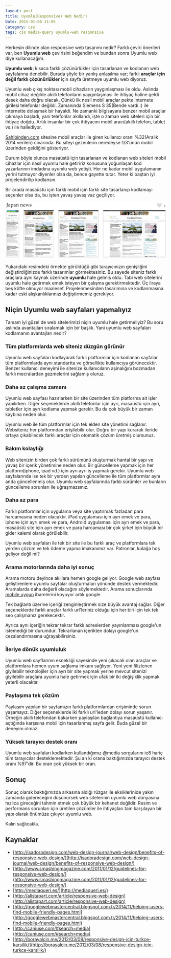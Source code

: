 ```yaml
---
layout: post
title: Uyumlu(Responsive) Web Nedir?
Date: 2015-01-06 11:05
Category: css
tags: css media-query uyumlu-web responsive
---
```


Herkesin dilinde olan responsive web tasarımı nedir? Farklı çeviri önerileri var, ben **Uyumlu web** çevirisini beğendim ve bundan sonra Uyumlu web diye kullanacağım. 

**Uyumlu web**; kısaca farklı çözünürlükler için tasarlanan ve kodlanan web sayfalarına denebilir. Burada şöyle bir yanlış anlaşılma var; farklı **araçlar için değil farklı çözünürlükler** için sayfa üretmeye uyumlu web diyoruz. 

Uyumlu web çıkış noktası mobil cihazların yaygınlaşması ile oldu. Aslında mobil cihaz değilde akıllı telefonların yaygınlaşması ile ihtiyaç haline geldi desek daha doğru olacak. Çünkü ilk nesil mobil araçlar pekte internete girilesi telefonlar değildi. Zamanında Siemens S 35(Bende vardı :) ile internette dolaşmak bir hayaldi. Ne zamanki bilgisayara benzer mobil araçlar çıkmaya başladı, yani telefonlar akıllandı, işte o zaman web siteleri için bir ihtiyaç doğdu. Artık insanlar bir çok ihtiyacını mobil aracı(akıllı telefon, tablet vs.) ile hallediyor. 

[Sahibinden.com](http://www.sahibinden.com) sitesine mobil araçlar ile giren kullanıcı oranı %32(Aralık 2014 verileri) civarında. Bu siteyi gezenlerin neredeyse 1/3'ünün mobil üzerinden geldiğini gösteriyor. 

Durum böyle olunca masaüstü için tasarlanan ve kodlanan web siteleri mobil cihazlar için nasıl uyumlu hale getiririz konusuna yoğunlaşan kod yazarlarının imdadına uyumlu web yetişti. Her ne kadar mobil uygulamanın yerini tutmuyor diyenler olsa da, bence gayette tutar. Yeter ki baştan iyi projelendirilip kodlansın.

Bir arada masaüstü için farklı mobil için farklı site tasarlanıp kodlamayı seçenler olsa da, bu işten yavaş yavaş vaz geçiliyor.

![Uyumlu Web][uyumlu_web]

Yukarıdaki resimdeki örnekte görüldüğü gibi tarayıcınızın genişliğini değiştirdiğinizde farklı tasarımlar görmektesiniz. Bu sayede siteniz farklı araçlara aynı kaynak üzerinde **uyumlu** hale gelmiş oldu. Tabi web sitelerini uyumlu hale getirmek emek isteyen bir çalışma gerektirmektedir. Üç liraya beş köfte olmuyor maalesef. Projelenmesinden tasarımına ve kodlanmasına kadar eski alışkanlıklarınızı değiştirmemiz gerekiyor.

## Niçin Uyumlu web sayfaları yapmalıyız

Tamam iyi güzel de web sitelerimizi niçin uyumlu hale getirmeliyiz? Bu soru aslında avantajları sıralamak için bir başlık. Yani uyumlu web sayfaları kodlamanın avantajları nedir?

### Tüm platformlarda web siteniz düzgün görünür

Uyumlu web sayfaları kodlayarak farklı platformlar için kodlanan sayfalar tüm platformlarda aynı standartta ve görsellikte kullanıcıya görünecektir. Benzer kullanıcı deneyimi ile sitenize kullanıcıların aşinalığını bozmadan farklı mecralardan gezmelerini sağlamış oluruz. 

### Daha az çalışma zamanı

Uyumlu web sayfası hazırlarken bir site üzerinden tüm platforma ait işler yapılırken. Diğer seçeneklerde akıllı telefonlar için ayrı, masaüstü için ayrı, tabletler için ayrı kodlama yapmak gerekir. Bu da çok büyük bir zaman kaybına neden olur.

Uyumlu web ile tüm platformlar için tek elden site yönetimi sağlanır. Websiteniz her platformdan erişilebilir olur. Doğru bir yapı kurarak ileride ortaya çıkabilecek farklı araçlar için otomatik çözüm üretmiş olursunuz.

### Bakım kolaylığı

Web sitenizin birden çok farklı sürümünü oluşturmak hantal bir yapı ve yavaş bir içerik yönetimine neden olur. Bir güncelleme yapmak için her platform(iphone, ipad vd.) için ayrı ayrı iş yapmak gerekir. Uyumlu web sayfalarında ise tek bir yerden yapılan güncelleme ile tüm platformlar aynı anda güncellenmiş olur. Uyumlu web sayfalarında farklı sürümler ve bunların güncelleme sorunları ile uğraşmazsınız.

### Daha az para

Farklı platformlar için uygulama veya site yaptırmak fazladan para harcamasına neden olacaktır. iPad uygulaması için ayrı emek ve para, iphone için ayrı emek ve para, Android uygulaması için ayrı emek ve para, masaüstü site için ayrı emek ve para harcaması bir çok şirket için büyük bir gider kalemi olarak görülebilir. 

Uyumlu web sayfaları ile tek bir site ile bu farklı araç ve platformlara tek yerden çözüm ve tek ödeme yapma imakanımız var. Patronlar, kulağa hoş geliyor değil mi?

### Arama motorlarında daha iyi sonuç

Arama motoru deyince akıllara hemen google geliyor. Google web sayfası geliştirenlere uyumlu sayfalar oluşturmaları yönünde destek vermektedir. Aramalarda daha değerli olacağını söylemektedir. Arama sonuçlarında [mobile uygun](http://googlewebmastercentral.blogspot.com.tr/2014/11/helping-users-find-mobile-friendly-pages.html) ibarelerini koyuyor artık google.

Tek bağlantı üzerine içeriği zenginleştirmek size büyük avantaj sağlar. Diğer seçeneklerde farklı araçlar farklı url'leriniz olduğu için her biri için tek tek seo çalışmanız gerekecektir.

Ayrıca aynı içeriğin tekrar tekrar farklı adreslerden yayınlanması google'un istemediği bir durumdur. Tekrarlanan içerikten dolayı google'un cezalandırmasına uğrayabilirsiniz.

### İleriye dönük uyumluluk

Uyumlu web sayflarının esnekliği sayesinde yeni çıkacak olan araçlar ve platformlara hemen uyum sağlama imkanı sağlıyor. Yeni yeni filizlenen giyilebilir teknolojiler için ayrı bir site yapmak yerine mevcut sitenizi giyilebilir araçlara uyumlu hale getirmek için ufak bir iki değişiklik yapmak yeterli olacaktır.

### Paylaşıma tek çözüm

Paylaşım yapılan bir sayfamızın farklı platformlardan erişiminde sorun yaşamayız. Diğer seçeneklerde iki farklı url'leden dolayı sorun yaşanır. Örneğin akıllı telefondan bakarken paylaşılan bağlantıya masaüstü kullanıcı açtığında karşısına mobil için tasarlanmış sayfa gelir. Buda güzel bir deneyim olmaz.

### Yüksek tarayıcı destek oranı

Uyumlu web sayfaları kodlarken kullandığımız @media sorgularını ie8 hariç tüm tarayıcılar desteklemektedir. Şu an ki orana baktığımızda tarayıcı destek oranı %97'dir. Bu oran çok yüksek bir oran. 

## Sonuç

Sonuç olarak baktığımızda arkasına aldığı rüzgar ile eksiklerinide yakın zamanda gidereceğini düşünürsek web sitelerinin uyumlu web dünyasına hızlıca gireceğini tahmin etmek çok büyük bir kehanet değildir. Resim ve performans sorunları için üretilen çözümler ile ihtiyaçları tam karşılayan bir yapı olarak önümüze çıkıyor uyumlu web. 

Kalın sağlıcakla.

## Kaynaklar

 - [http://isadoradesign.com/web-design-journal/web-design/benefits-of-responsive-web-design/](http://isadoradesign.com/web-design-journal/web-design/benefits-of-responsive-web-design/)
 - [http://www.smashingmagazine.com/2011/01/12/guidelines-for-responsive-web-design/](http://www.smashingmagazine.com/2011/01/12/guidelines-for-responsive-web-design/)
 - [http://mediaqueri.es/](http://mediaqueri.es/)
 - [http://alistapart.com/article/responsive-web-design](http://alistapart.com/article/responsive-web-design)
 - [http://googlewebmastercentral.blogspot.com.tr/2014/11/helping-users-find-mobile-friendly-pages.html](http://googlewebmastercentral.blogspot.com.tr/2014/11/helping-users-find-mobile-friendly-pages.html)
 -  [http://caniuse.com/#search=media](http://caniuse.com/#search=media)
 - [http://borayalcin.me/2012/03/08/responsive-design-icin-turkce-karsilik/](http://borayalcin.me/2012/03/08/responsive-design-icin-turkce-karsilik/)

[uyumlu_web]: /images/uyumlu_web.png

